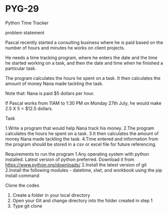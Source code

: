 # PYG-29
Python Time Tracker

problem statement

Pascal recently started a consulting business where he is paid based on the number of hours and minutes he works on client projects.

He needs a time tracking program, where he enters the date and the time he started working on a task, and then the date and time when he finished a particular task. 

The program calculates the hours he spent on a task. It then calculates the amount of money Nana made tackling the task. 

Note that: Nana is paid $5 dollars per hour.

If Pascal works from 11AM to 1:30 PM on Monday 27th July, he would make 2.5 X 5 = $12.5 dollars.



Task

1.Write a program that would help Nana track his money.
2.The program calculates the hours he spent on a task.
3.It then calculates the amount of money Nana made tackling the task. 
4.Time entered and information from the program should be stored in a csv or excel file for future referencing.



Requirements to run the program
1.Any operating system with python installed. Latest version of python preferred. Download it from https://www.python.org/downloads/
2.Install the latest version of git
2.Install the following modules - datetime, xlwt, and workbook using the pip install command

Clone the codes
1. Create a folder in your local directory
2. Open your Git and change directory into the folder created in step 1
3. Type git clone 

